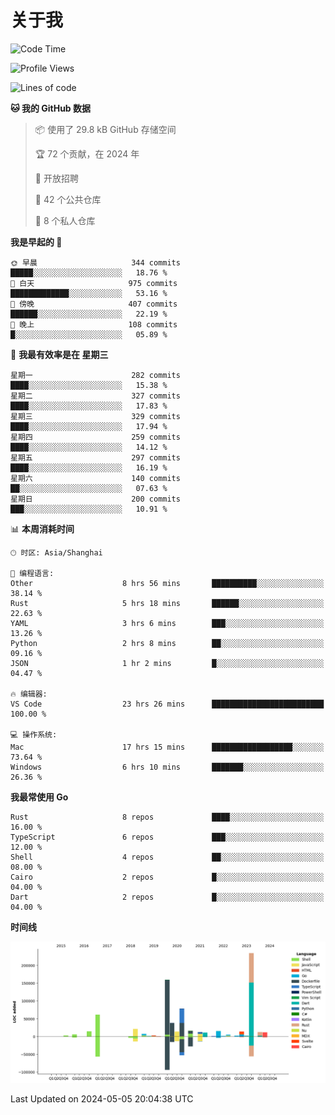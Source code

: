 # 关于我

<!--START_SECTION:waka-->
![Code Time](http://img.shields.io/badge/Code%20Time-2%2C681%20hrs%2019%20mins-blue)

![Profile Views](http://img.shields.io/badge/%E4%B8%AA%E4%BA%BA%E8%B5%84%E6%96%99%E8%A7%82%E7%9C%8B%E6%AC%A1%E6%95%B0-17-blue)

![Lines of code](https://img.shields.io/badge/%E4%BB%8E%E3%80%8CHello%20World%E3%80%8D%E8%B5%B7%E6%88%91%E5%B7%B2%E7%BB%8F%E5%86%99%E4%BA%86-743.0%20thousand%20%E8%A1%8C%E4%BB%A3%E7%A0%81-blue)

**🐱 我的 GitHub 数据** 

> 📦  使用了 29.8 kB GitHub 存储空间 
 > 
> 🏆 72 个贡献，在 2024 年
 > 
> 💼 开放招聘
 > 
> 📜 42 个公共仓库 
 > 
> 🔑 8 个私人仓库 
 > 
**我是早起的 🐤** 

```text
🌞 早晨                     344 commits         █████░░░░░░░░░░░░░░░░░░░░   18.76 % 
🌆 白天                     975 commits         █████████████░░░░░░░░░░░░   53.16 % 
🌃 傍晚                     407 commits         ██████░░░░░░░░░░░░░░░░░░░   22.19 % 
🌙 晚上                     108 commits         █░░░░░░░░░░░░░░░░░░░░░░░░   05.89 % 
```
📅 **我最有效率是在 星期三** 

```text
星期一                      282 commits         ████░░░░░░░░░░░░░░░░░░░░░   15.38 % 
星期二                      327 commits         ████░░░░░░░░░░░░░░░░░░░░░   17.83 % 
星期三                      329 commits         ████░░░░░░░░░░░░░░░░░░░░░   17.94 % 
星期四                      259 commits         ████░░░░░░░░░░░░░░░░░░░░░   14.12 % 
星期五                      297 commits         ████░░░░░░░░░░░░░░░░░░░░░   16.19 % 
星期六                      140 commits         ██░░░░░░░░░░░░░░░░░░░░░░░   07.63 % 
星期日                      200 commits         ███░░░░░░░░░░░░░░░░░░░░░░   10.91 % 
```


📊 **本周消耗时间** 

```text
🕑︎ 时区: Asia/Shanghai

💬 编程语言: 
Other                    8 hrs 56 mins       ██████████░░░░░░░░░░░░░░░   38.14 % 
Rust                     5 hrs 18 mins       ██████░░░░░░░░░░░░░░░░░░░   22.63 % 
YAML                     3 hrs 6 mins        ███░░░░░░░░░░░░░░░░░░░░░░   13.26 % 
Python                   2 hrs 8 mins        ██░░░░░░░░░░░░░░░░░░░░░░░   09.16 % 
JSON                     1 hr 2 mins         █░░░░░░░░░░░░░░░░░░░░░░░░   04.47 % 

🔥 编辑器: 
VS Code                  23 hrs 26 mins      █████████████████████████   100.00 % 

💻 操作系统: 
Mac                      17 hrs 15 mins      ██████████████████░░░░░░░   73.64 % 
Windows                  6 hrs 10 mins       ███████░░░░░░░░░░░░░░░░░░   26.36 % 
```

**我最常使用 Go** 

```text
Rust                     8 repos             ████░░░░░░░░░░░░░░░░░░░░░   16.00 % 
TypeScript               6 repos             ███░░░░░░░░░░░░░░░░░░░░░░   12.00 % 
Shell                    4 repos             ██░░░░░░░░░░░░░░░░░░░░░░░   08.00 % 
Cairo                    2 repos             █░░░░░░░░░░░░░░░░░░░░░░░░   04.00 % 
Dart                     2 repos             █░░░░░░░░░░░░░░░░░░░░░░░░   04.00 % 
```



**时间线**

![Lines of Code chart](https://raw.githubusercontent.com/catusax/catusax/master/assets/bar_graph.png)


 Last Updated on 2024-05-05 20:04:38 UTC
<!--END_SECTION:waka-->
